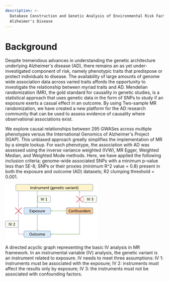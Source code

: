 ```yaml
---
description: >-
  Database Construction and Genetic Analysis of Environmental Risk Factors for
  Alzheimer's Disease
---
```


# Background

Despite tremendous advances in understanding the genetic architecture underlying Alzheimer's disease \(AD\), there remains an as yet under-investigated component of risk, namely phenotypic traits that predispose or protect individuals to disease. The availability of large amounts of genome wide association data across varied traits affords the opportunity to investigate the relationship between myriad traits and AD. Mendelian randomization \(MR\), the gold standard for causality in genetic studies, is a statistical approach that uses genetic data in the form of SNPs to study if an exposure exerts a casual effect in an outcome. By using Two-sample MR randomization, we have created a new platform for the AD research community that can be used to assess evidence of causality where observational associations exist.

We explore causal relationships between 295 GWASes across multiple phenotypes versus the International Genomics of Alzheimer's Project \(IGAP\). This unbiased approach greatly simplifies the implementation of MR by a simple lookup. For each phenotype, the association with AD was assessed using the inverse variance weighted \(IVW\), MR Egger, Weighted Median, and Weighted Mode methods. Here, we have applied the following inclusion criteria; genome-wide associated SNPs with a minimum p-value less than 5E-8; SNPs or their proxies \(minimum R^2 value = 0.8\) present in both the exposure and outcome \(AD\) datasets; R2 clumping threshold = 0.001.

![](.gitbook/assets/tu-pian%20%284%29.png)

A directed acyclic graph representing the basic IV analysis in MR framework. In an instrumental variable \(IV\) analysis, the genetic variant is an instrument related to exposure. IV needs to meet three assumptions: IV 1: instruments must be associated with the exposure; IV 2: instruments must affect the results only by exposure; IV 3: the instruments must not be associated with confounding factors.

